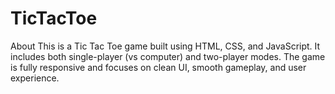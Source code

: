 # TicTacToe
About   This is a Tic Tac Toe game built using HTML, CSS, and JavaScript. It includes both single-player (vs computer) and two-player modes. The game is fully responsive and focuses on clean UI, smooth gameplay, and user experience.
